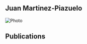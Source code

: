 ## Juan Martinez-Piazuelo

![Photo](https://github.com/Martinez-Piazuelo/martinez-piazuelo.github.io/tree/master/images/JMP.jpeg)

## Publications


